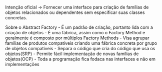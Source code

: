 Intenção oficial
    -> Fornecer uma interface para criação de famílias de objetos
       relacionados ou dependentes sem especificar suas classes 
       concretas.
    
Sobre o Abstract Factory
    - É um padrão de criação, portanto lida com a criação de objetos
    - É uma fábrica, assim como o Factory Method e geralmente é
      composto por múltiplos Factory Methods
    - Visa agrupar famílias de produtos compatíveis criando uma 
      fábrica concreta por grupo de objetos compatíveis
    - Separa o código que cria do código que usa os objetos(SRP)
    - Permite fácil implementação de novas famílias de objetos(OCP)
    - Toda a programação fica fodaca nas interfaces e não em 
      implementações
